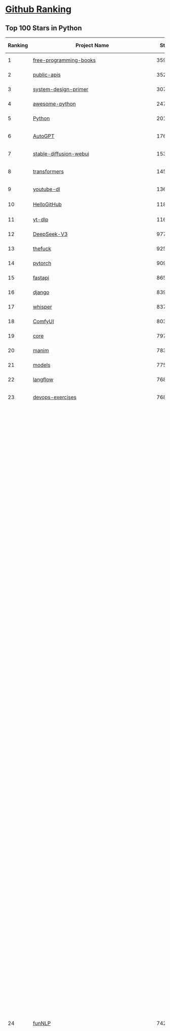 [Github Ranking](../README.md)
==========

## Top 100 Stars in Python

| Ranking | Project Name | Stars | Forks | Language | Open Issues | Description | Last Commit |
| ------- | ------------ | ----- | ----- | -------- | ----------- | ----------- | ----------- |
| 1 | [free-programming-books](https://github.com/EbookFoundation/free-programming-books) | 359827 | 63576 | Python | 31 | :books: Freely available programming books | 2025-06-22T12:37:56Z |
| 2 | [public-apis](https://github.com/public-apis/public-apis) | 352159 | 37018 | Python | 4 | A collective list of free APIs | 2025-05-20T15:56:34Z |
| 3 | [system-design-primer](https://github.com/donnemartin/system-design-primer) | 307188 | 50751 | Python | 243 | Learn how to design large-scale systems. Prep for the system design interview.  Includes Anki flashcards. | 2025-05-21T11:13:33Z |
| 4 | [awesome-python](https://github.com/vinta/awesome-python) | 247444 | 25847 | Python | 0 | An opinionated list of awesome Python frameworks, libraries, software and resources. | 2024-08-11T17:10:18Z |
| 5 | [Python](https://github.com/TheAlgorithms/Python) | 201603 | 46909 | Python | 70 | All Algorithms implemented in Python | 2025-06-09T17:53:59Z |
| 6 | [AutoGPT](https://github.com/Significant-Gravitas/AutoGPT) | 176329 | 45829 | Python | 140 | AutoGPT is the vision of accessible AI for everyone, to use and to build on. Our mission is to provide the tools, so that you can focus on what matters. | 2025-06-22T23:23:35Z |
| 7 | [stable-diffusion-webui](https://github.com/AUTOMATIC1111/stable-diffusion-webui) | 153775 | 28582 | Python | 2347 | Stable Diffusion web UI | 2025-05-03T06:17:03Z |
| 8 | [transformers](https://github.com/huggingface/transformers) | 145953 | 29430 | Python | 1056 | 🤗 Transformers: the model-definition framework for state-of-the-art machine learning models in text, vision, audio, and multimodal models, for both inference and training.  | 2025-06-22T20:10:26Z |
| 9 | [youtube-dl](https://github.com/ytdl-org/youtube-dl) | 136180 | 10374 | Python | 3643 | Command-line program to download videos from YouTube.com and other video sites | 2025-05-04T11:53:05Z |
| 10 | [HelloGitHub](https://github.com/521xueweihan/HelloGitHub) | 118673 | 10449 | Python | 197 | :octocat: 分享 GitHub 上有趣、入门级的开源项目。Share interesting, entry-level open source projects on GitHub. | 2025-06-09T07:42:21Z |
| 11 | [yt-dlp](https://github.com/yt-dlp/yt-dlp) | 116084 | 9169 | Python | 1563 | A feature-rich command-line audio/video downloader | 2025-06-17T07:45:20Z |
| 12 | [DeepSeek-V3](https://github.com/deepseek-ai/DeepSeek-V3) | 97788 | 15906 | Python | 47 | None | 2025-06-16T06:50:08Z |
| 13 | [thefuck](https://github.com/nvbn/thefuck) | 92502 | 3712 | Python | 283 | Magnificent app which corrects your previous console command. | 2024-07-19T14:56:13Z |
| 14 | [pytorch](https://github.com/pytorch/pytorch) | 90964 | 24495 | Python | 15088 | Tensors and Dynamic neural networks in Python with strong GPU acceleration | 2025-06-23T04:00:16Z |
| 15 | [fastapi](https://github.com/fastapi/fastapi) | 86515 | 7507 | Python | 49 | FastAPI framework, high performance, easy to learn, fast to code, ready for production | 2025-06-22T14:37:16Z |
| 16 | [django](https://github.com/django/django) | 83976 | 32672 | Python | 0 | The Web framework for perfectionists with deadlines. | 2025-06-21T12:51:34Z |
| 17 | [whisper](https://github.com/openai/whisper) | 83705 | 10179 | Python | 0 | Robust Speech Recognition via Large-Scale Weak Supervision | 2025-05-13T18:22:39Z |
| 18 | [ComfyUI](https://github.com/comfyanonymous/ComfyUI) | 80321 | 8901 | Python | 2346 | The most powerful and modular diffusion model GUI, api and backend with a graph/nodes interface. | 2025-06-22T21:59:31Z |
| 19 | [core](https://github.com/home-assistant/core) | 79753 | 34098 | Python | 2573 | :house_with_garden: Open source home automation that puts local control and privacy first. | 2025-06-23T01:53:19Z |
| 20 | [manim](https://github.com/3b1b/manim) | 78360 | 6754 | Python | 446 | Animation engine for explanatory math videos | 2025-06-14T15:50:43Z |
| 21 | [models](https://github.com/tensorflow/models) | 77588 | 45571 | Python | 1074 | Models and examples built with TensorFlow | 2025-06-17T20:43:45Z |
| 22 | [langflow](https://github.com/langflow-ai/langflow) | 76851 | 6878 | Python | 425 | Langflow is a powerful tool for building and deploying AI-powered agents and workflows. | 2025-06-23T00:28:38Z |
| 23 | [devops-exercises](https://github.com/bregman-arie/devops-exercises) | 76806 | 17245 | Python | 35 | Linux, Jenkins, AWS, SRE, Prometheus, Docker, Python, Ansible, Git, Kubernetes, Terraform, OpenStack, SQL, NoSQL, Azure, GCP, DNS, Elastic, Network, Virtualization. DevOps Interview Questions | 2025-04-24T19:36:05Z |
| 24 | [funNLP](https://github.com/fighting41love/funNLP) | 74264 | 14882 | Python | 33 | 中英文敏感词、语言检测、中外手机/电话归属地/运营商查询、名字推断性别、手机号抽取、身份证抽取、邮箱抽取、中日文人名库、中文缩写库、拆字词典、词汇情感值、停用词、反动词表、暴恐词表、繁简体转换、英文模拟中文发音、汪峰歌词生成器、职业名称词库、同义词库、反义词库、否定词库、汽车品牌词库、汽车零件词库、连续英文切割、各种中文词向量、公司名字大全、古诗词库、IT词库、财经词库、成语词库、地名词库、历史名人词库、诗词词库、医学词库、饮食词库、法律词库、汽车词库、动物词库、中文聊天语料、中文谣言数据、百度中文问答数据集、句子相似度匹配算法集合、bert资源、文本生成&摘要相关工具、cocoNLP信息抽取工具、国内电话号码正则匹配、清华大学XLORE:中英文跨语言百科知识图谱、清华大学人工智能技术系列报告、自然语言生成、NLU太难了系列、自动对联数据及机器人、用户名黑名单列表、罪名法务名词及分类模型、微信公众号语料、cs224n深度学习自然语言处理课程、中文手写汉字识别、中文自然语言处理 语料/数据集、变量命名神器、分词语料库+代码、任务型对话英文数据集、ASR 语音数据集 + 基于深度学习的中文语音识别系统、笑声检测器、Microsoft多语言数字/单位/如日期时间识别包、中华新华字典数据库及api(包括常用歇后语、成语、词语和汉字)、文档图谱自动生成、SpaCy 中文模型、Common Voice语音识别数据集新版、神经网络关系抽取、基于bert的命名实体识别、关键词(Keyphrase)抽取包pke、基于医疗领域知识图谱的问答系统、基于依存句法与语义角色标注的事件三元组抽取、依存句法分析4万句高质量标注数据、cnocr：用来做中文OCR的Python3包、中文人物关系知识图谱项目、中文nlp竞赛项目及代码汇总、中文字符数据、speech-aligner: 从“人声语音”及其“语言文本”产生音素级别时间对齐标注的工具、AmpliGraph: 知识图谱表示学习(Python)库：知识图谱概念链接预测、Scattertext 文本可视化(python)、语言/知识表示工具：BERT & ERNIE、中文对比英文自然语言处理NLP的区别综述、Synonyms中文近义词工具包、HarvestText领域自适应文本挖掘工具（新词发现-情感分析-实体链接等）、word2word：(Python)方便易用的多语言词-词对集：62种语言/3,564个多语言对、语音识别语料生成工具：从具有音频/字幕的在线视频创建自动语音识别(ASR)语料库、构建医疗实体识别的模型（包含词典和语料标注）、单文档非监督的关键词抽取、Kashgari中使用gpt-2语言模型、开源的金融投资数据提取工具、文本自动摘要库TextTeaser: 仅支持英文、人民日报语料处理工具集、一些关于自然语言的基本模型、基于14W歌曲知识库的问答尝试--功能包括歌词接龙and已知歌词找歌曲以及歌曲歌手歌词三角关系的问答、基于Siamese bilstm模型的相似句子判定模型并提供训练数据集和测试数据集、用Transformer编解码模型实现的根据Hacker News文章标题自动生成评论、用BERT进行序列标记和文本分类的模板代码、LitBank：NLP数据集——支持自然语言处理和计算人文学科任务的100部带标记英文小说语料、百度开源的基准信息抽取系统、虚假新闻数据集、Facebook: LAMA语言模型分析，提供Transformer-XL/BERT/ELMo/GPT预训练语言模型的统一访问接口、CommonsenseQA：面向常识的英文QA挑战、中文知识图谱资料、数据及工具、各大公司内部里大牛分享的技术文档 PDF 或者 PPT、自然语言生成SQL语句（英文）、中文NLP数据增强（EDA）工具、英文NLP数据增强工具 、基于医药知识图谱的智能问答系统、京东商品知识图谱、基于mongodb存储的军事领域知识图谱问答项目、基于远监督的中文关系抽取、语音情感分析、中文ULMFiT-情感分析-文本分类-语料及模型、一个拍照做题程序、世界各国大规模人名库、一个利用有趣中文语料库 qingyun 训练出来的中文聊天机器人、中文聊天机器人seqGAN、省市区镇行政区划数据带拼音标注、教育行业新闻语料库包含自动文摘功能、开放了对话机器人-知识图谱-语义理解-自然语言处理工具及数据、中文知识图谱：基于百度百科中文页面-抽取三元组信息-构建中文知识图谱、masr: 中文语音识别-提供预训练模型-高识别率、Python音频数据增广库、中文全词覆盖BERT及两份阅读理解数据、ConvLab：开源多域端到端对话系统平台、中文自然语言处理数据集、基于最新版本rasa搭建的对话系统、基于TensorFlow和BERT的管道式实体及关系抽取、一个小型的证券知识图谱/知识库、复盘所有NLP比赛的TOP方案、OpenCLaP：多领域开源中文预训练语言模型仓库、UER：基于不同语料+编码器+目标任务的中文预训练模型仓库、中文自然语言处理向量合集、基于金融-司法领域(兼有闲聊性质)的聊天机器人、g2pC：基于上下文的汉语读音自动标记模块、Zincbase 知识图谱构建工具包、诗歌质量评价/细粒度情感诗歌语料库、快速转化「中文数字」和「阿拉伯数字」、百度知道问答语料库、基于知识图谱的问答系统、jieba_fast 加速版的jieba、正则表达式教程、中文阅读理解数据集、基于BERT等最新语言模型的抽取式摘要提取、Python利用深度学习进行文本摘要的综合指南、知识图谱深度学习相关资料整理、维基大规模平行文本语料、StanfordNLP 0.2.0：纯Python版自然语言处理包、NeuralNLP-NeuralClassifier：腾讯开源深度学习文本分类工具、端到端的封闭域对话系统、中文命名实体识别：NeuroNER vs. BertNER、新闻事件线索抽取、2019年百度的三元组抽取比赛：“科学空间队”源码、基于依存句法的开放域文本知识三元组抽取和知识库构建、中文的GPT2训练代码、ML-NLP - 机器学习(Machine Learning)NLP面试中常考到的知识点和代码实现、nlp4han:中文自然语言处理工具集(断句/分词/词性标注/组块/句法分析/语义分析/NER/N元语法/HMM/代词消解/情感分析/拼写检查、XLM：Facebook的跨语言预训练语言模型、用基于BERT的微调和特征提取方法来进行知识图谱百度百科人物词条属性抽取、中文自然语言处理相关的开放任务-数据集-当前最佳结果、CoupletAI - 基于CNN+Bi-LSTM+Attention 的自动对对联系统、抽象知识图谱、MiningZhiDaoQACorpus - 580万百度知道问答数据挖掘项目、brat rapid annotation tool: 序列标注工具、大规模中文知识图谱数据：1.4亿实体、数据增强在机器翻译及其他nlp任务中的应用及效果、allennlp阅读理解:支持多种数据和模型、PDF表格数据提取工具 、 Graphbrain：AI开源软件库和科研工具，目的是促进自动意义提取和文本理解以及知识的探索和推断、简历自动筛选系统、基于命名实体识别的简历自动摘要、中文语言理解测评基准，包括代表性的数据集&基准模型&语料库&排行榜、树洞 OCR 文字识别 、从包含表格的扫描图片中识别表格和文字、语声迁移、Python口语自然语言处理工具集(英文)、 similarity：相似度计算工具包，java编写、海量中文预训练ALBERT模型 、Transformers 2.0 、基于大规模音频数据集Audioset的音频增强 、Poplar：网页版自然语言标注工具、图片文字去除，可用于漫画翻译 、186种语言的数字叫法库、Amazon发布基于知识的人-人开放领域对话数据集 、中文文本纠错模块代码、繁简体转换 、 Python实现的多种文本可读性评价指标、类似于人名/地名/组织机构名的命名体识别数据集 、东南大学《知识图谱》研究生课程(资料)、. 英文拼写检查库 、 wwsearch是企业微信后台自研的全文检索引擎、CHAMELEON：深度学习新闻推荐系统元架构 、 8篇论文梳理BERT相关模型进展与反思、DocSearch：免费文档搜索引擎、 LIDA：轻量交互式对话标注工具 、aili - the fastest in-memory index in the East 东半球最快并发索引 、知识图谱车音工作项目、自然语言生成资源大全 、中日韩分词库mecab的Python接口库、中文文本摘要/关键词提取、汉字字符特征提取器 (featurizer)，提取汉字的特征（发音特征、字形特征）用做深度学习的特征、中文生成任务基准测评 、中文缩写数据集、中文任务基准测评 - 代表性的数据集-基准(预训练)模型-语料库-baseline-工具包-排行榜、PySS3：面向可解释AI的SS3文本分类器机器可视化工具 、中文NLP数据集列表、COPE - 格律诗编辑程序、doccano：基于网页的开源协同多语言文本标注工具 、PreNLP：自然语言预处理库、简单的简历解析器，用来从简历中提取关键信息、用于中文闲聊的GPT2模型：GPT2-chitchat、基于检索聊天机器人多轮响应选择相关资源列表(Leaderboards、Datasets、Papers)、(Colab)抽象文本摘要实现集锦(教程 、词语拼音数据、高效模糊搜索工具、NLP数据增广资源集、微软对话机器人框架 、 GitHub Typo Corpus：大规模GitHub多语言拼写错误/语法错误数据集、TextCluster：短文本聚类预处理模块 Short text cluster、面向语音识别的中文文本规范化、BLINK：最先进的实体链接库、BertPunc：基于BERT的最先进标点修复模型、Tokenizer：快速、可定制的文本词条化库、中文语言理解测评基准，包括代表性的数据集、基准(预训练)模型、语料库、排行榜、spaCy 医学文本挖掘与信息提取 、 NLP任务示例项目代码集、 python拼写检查库、chatbot-list - 行业内关于智能客服、聊天机器人的应用和架构、算法分享和介绍、语音质量评价指标(MOSNet, BSSEval, STOI, PESQ, SRMR)、 用138GB语料训练的法文RoBERTa预训练语言模型 、BERT-NER-Pytorch：三种不同模式的BERT中文NER实验、无道词典 - 有道词典的命令行版本，支持英汉互查和在线查询、2019年NLP亮点回顾、 Chinese medical dialogue data 中文医疗对话数据集 、最好的汉字数字(中文数字)-阿拉伯数字转换工具、 基于百科知识库的中文词语多词义/义项获取与特定句子词语语义消歧、awesome-nlp-sentiment-analysis - 情感分析、情绪原因识别、评价对象和评价词抽取、LineFlow：面向所有深度学习框架的NLP数据高效加载器、中文医学NLP公开资源整理 、MedQuAD：(英文)医学问答数据集、将自然语言数字串解析转换为整数和浮点数、Transfer Learning in Natural Language Processing (NLP) 、面向语音识别的中文/英文发音辞典、Tokenizers：注重性能与多功能性的最先进分词器、CLUENER 细粒度命名实体识别 Fine Grained Named Entity Recognition、 基于BERT的中文命名实体识别、中文谣言数据库、NLP数据集/基准任务大列表、nlp相关的一些论文及代码, 包括主题模型、词向量(Word Embedding)、命名实体识别(NER)、文本分类(Text Classificatin)、文本生成(Text Generation)、文本相似性(Text Similarity)计算等，涉及到各种与nlp相关的算法，基于keras和tensorflow 、Python文本挖掘/NLP实战示例、 Blackstone：面向非结构化法律文本的spaCy pipeline和NLP模型通过同义词替换实现文本“变脸” 、中文 预训练 ELECTREA 模型: 基于对抗学习 pretrain Chinese Model 、albert-chinese-ner - 用预训练语言模型ALBERT做中文NER 、基于GPT2的特定主题文本生成/文本增广、开源预训练语言模型合集、多语言句向量包、编码、标记和实现：一种可控高效的文本生成方法、 英文脏话大列表 、attnvis：GPT2、BERT等transformer语言模型注意力交互可视化、CoVoST：Facebook发布的多语种语音-文本翻译语料库，包括11种语言(法语、德语、荷兰语、俄语、西班牙语、意大利语、土耳其语、波斯语、瑞典语、蒙古语和中文)的语音、文字转录及英文译文、Jiagu自然语言处理工具 - 以BiLSTM等模型为基础，提供知识图谱关系抽取 中文分词 词性标注 命名实体识别 情感分析 新词发现 关键词 文本摘要 文本聚类等功能、用unet实现对文档表格的自动检测，表格重建、NLP事件提取文献资源列表 、 金融领域自然语言处理研究资源大列表、CLUEDatasetSearch - 中英文NLP数据集：搜索所有中文NLP数据集，附常用英文NLP数据集 、medical_NER - 中文医学知识图谱命名实体识别 、(哈佛)讲因果推理的免费书、知识图谱相关学习资料/数据集/工具资源大列表、Forte：灵活强大的自然语言处理pipeline工具集 、Python字符串相似性算法库、PyLaia：面向手写文档分析的深度学习工具包、TextFooler：针对文本分类/推理的对抗文本生成模块、Haystack：灵活、强大的可扩展问答(QA)框架、中文关键短语抽取工具 | 2024-05-10T07:38:24Z |
| 25 | [Deep-Live-Cam](https://github.com/hacksider/Deep-Live-Cam) | 71207 | 10174 | Python | 92 | real time face swap and one-click video deepfake with only a single image | 2025-06-21T08:30:08Z |
| 26 | [screenshot-to-code](https://github.com/abi/screenshot-to-code) | 70222 | 8672 | Python | 101 | Drop in a screenshot and convert it to clean code (HTML/Tailwind/React/Vue) | 2025-06-18T21:32:27Z |
| 27 | [d2l-zh](https://github.com/d2l-ai/d2l-zh) | 70088 | 11690 | Python | 0 | 《动手学深度学习》：面向中文读者、能运行、可讨论。中英文版被70多个国家的500多所大学用于教学。 | 2024-07-30T09:32:19Z |
| 28 | [flask](https://github.com/pallets/flask) | 69807 | 16471 | Python | 4 | The Python micro framework for building web applications. | 2025-06-12T20:48:14Z |
| 29 | [gpt_academic](https://github.com/binary-husky/gpt_academic) | 68816 | 8353 | Python | 259 | 为GPT/GLM等LLM大语言模型提供实用化交互接口，特别优化论文阅读/润色/写作体验，模块化设计，支持自定义快捷按钮&函数插件，支持Python和C++等项目剖析&自译解功能，PDF/LaTex论文翻译&总结功能，支持并行问询多种LLM模型，支持chatglm3等本地模型。接入通义千问, deepseekcoder, 讯飞星火, 文心一言, llama2, rwkv, claude2, moss等。 | 2025-06-22T17:12:11Z |
| 30 | [awesome-machine-learning](https://github.com/josephmisiti/awesome-machine-learning) | 68585 | 14966 | Python | 0 | A curated list of awesome Machine Learning frameworks, libraries and software. | 2025-06-16T19:07:31Z |
| 31 | [cpython](https://github.com/python/cpython) | 67596 | 32191 | Python | 7262 | The Python programming language | 2025-06-22T20:12:57Z |
| 32 | [sherlock](https://github.com/sherlock-project/sherlock) | 66220 | 7606 | Python | 97 | Hunt down social media accounts by username across social networks | 2025-05-06T09:55:10Z |
| 33 | [PayloadsAllTheThings](https://github.com/swisskyrepo/PayloadsAllTheThings) | 66160 | 15475 | Python | 0 | A list of useful payloads and bypass for Web Application Security and Pentest/CTF | 2025-05-22T20:33:07Z |
| 34 | [ansible](https://github.com/ansible/ansible) | 65429 | 24033 | Python | 541 | Ansible is a radically simple IT automation platform that makes your applications and systems easier to deploy and maintain. Automate everything from code deployment to network configuration to cloud management, in a language that approaches plain English, using SSH, with no agents to install on remote systems. https://docs.ansible.com. | 2025-06-19T06:19:32Z |
| 35 | [gpt4free](https://github.com/xtekky/gpt4free) | 64481 | 13657 | Python | 13 | The official gpt4free repository \| various collection of powerful language models \| o4, o3 and deepseek r1, gpt-4.1, gemini 2.5 | 2025-06-21T14:54:46Z |
| 36 | [new-pac](https://github.com/Alvin9999/new-pac) | 64104 | 10065 | Python | 425 | 翻墙-科学上网、自由上网、免费科学上网、免费翻墙、fanqiang、油管youtube/视频下载、软件、VPN、一键翻墙浏览器，vps一键搭建翻墙服务器脚本/教程，免费shadowsocks/ss/ssr/v2ray/goflyway账号/节点，翻墙梯子，电脑、手机、iOS、安卓、windows、Mac、Linux、路由器翻墙、科学上网、youtube视频下载、youtube油管镜像/免翻墙网站、美区apple id共享账号、翻墙-科学上网-梯子 | 2025-06-23T04:04:10Z |
| 37 | [browser-use](https://github.com/browser-use/browser-use) | 63787 | 7254 | Python | 437 | 🌐 Make websites accessible for AI agents. Automate tasks online with ease. | 2025-06-22T23:25:03Z |
| 38 | [keras](https://github.com/keras-team/keras) | 63147 | 19583 | Python | 231 | Deep Learning for humans | 2025-06-20T19:28:48Z |
| 39 | [scikit-learn](https://github.com/scikit-learn/scikit-learn) | 62423 | 25978 | Python | 1589 | scikit-learn: machine learning in Python | 2025-06-20T14:09:14Z |
| 40 | [annotated_deep_learning_paper_implementations](https://github.com/labmlai/annotated_deep_learning_paper_implementations) | 61182 | 6172 | Python | 31 | 🧑‍🏫 60+ Implementations/tutorials of deep learning papers with side-by-side notes 📝; including transformers (original, xl, switch, feedback, vit, ...), optimizers (adam, adabelief, sophia, ...), gans(cyclegan, stylegan2, ...), 🎮 reinforcement learning (ppo, dqn), capsnet, distillation, ... 🧠 | 2024-08-24T09:18:59Z |
| 41 | [open-interpreter](https://github.com/OpenInterpreter/open-interpreter) | 59731 | 5084 | Python | 220 | A natural language interface for computers | 2025-04-23T07:18:30Z |
| 42 | [markitdown](https://github.com/microsoft/markitdown) | 59391 | 3089 | Python | 214 | Python tool for converting files and office documents to Markdown. | 2025-06-04T04:09:25Z |
| 43 | [localstack](https://github.com/localstack/localstack) | 59366 | 4175 | Python | 249 | 💻 A fully functional local AWS cloud stack. Develop and test your cloud & Serverless apps offline | 2025-06-22T21:36:22Z |
| 44 | [OpenHands](https://github.com/All-Hands-AI/OpenHands) | 58995 | 6813 | Python | 279 | 🙌 OpenHands: Code Less, Make More | 2025-06-23T04:03:01Z |
| 45 | [llama](https://github.com/meta-llama/llama) | 58407 | 9779 | Python | 436 | Inference code for Llama models | 2025-01-26T21:42:26Z |
| 46 | [ragflow](https://github.com/infiniflow/ragflow) | 57466 | 5650 | Python | 2260 | RAGFlow is an open-source RAG (Retrieval-Augmented Generation) engine based on deep document understanding. | 2025-06-23T01:51:28Z |
| 47 | [scrapy](https://github.com/scrapy/scrapy) | 57215 | 10934 | Python | 456 | Scrapy, a fast high-level web crawling & scraping framework for Python. | 2025-06-16T07:28:06Z |
| 48 | [MetaGPT](https://github.com/FoundationAgents/MetaGPT) | 56620 | 6788 | Python | 26 | 🌟 The Multi-Agent Framework: First AI Software Company, Towards Natural Language Programming | 2025-06-13T14:15:25Z |
| 49 | [private-gpt](https://github.com/zylon-ai/private-gpt) | 56082 | 7513 | Python | 250 | Interact with your documents using the power of GPT, 100% privately, no data leaks | 2024-11-13T19:30:32Z |
| 50 | [you-get](https://github.com/soimort/you-get) | 55769 | 9760 | Python | 0 | :arrow_double_down: Dumb downloader that scrapes the web | 2025-04-27T15:33:25Z |
| 51 | [face_recognition](https://github.com/ageitgey/face_recognition) | 54938 | 13615 | Python | 773 | The world's simplest facial recognition api for Python and the command line | 2024-08-21T06:22:36Z |
| 52 | [Real-Time-Voice-Cloning](https://github.com/CorentinJ/Real-Time-Voice-Cloning) | 54551 | 9010 | Python | 203 | Clone a voice in 5 seconds to generate arbitrary speech in real-time | 2025-05-30T11:41:05Z |
| 53 | [gpt-engineer](https://github.com/AntonOsika/gpt-engineer) | 54363 | 7177 | Python | 24 | CLI platform to experiment with codegen. Precursor to: https://lovable.dev | 2025-05-14T10:15:10Z |
| 54 | [yolov5](https://github.com/ultralytics/yolov5) | 54323 | 17000 | Python | 246 | YOLOv5 🚀 in PyTorch > ONNX > CoreML > TFLite | 2025-06-21T17:28:04Z |
| 55 | [faceswap](https://github.com/deepfakes/faceswap) | 54154 | 13423 | Python | 31 | Deepfakes Software For All | 2025-05-21T16:58:55Z |
| 56 | [openpilot](https://github.com/commaai/openpilot) | 54141 | 9827 | Python | 126 | openpilot is an operating system for robotics. Currently, it upgrades the driver assistance system on 300+ supported cars. | 2025-06-23T03:34:16Z |
| 57 | [requests](https://github.com/psf/requests) | 52976 | 9485 | Python | 194 | A simple, yet elegant, HTTP library. | 2025-06-16T19:10:38Z |
| 58 | [hackingtool](https://github.com/Z4nzu/hackingtool) | 52804 | 5685 | Python | 51 | ALL IN ONE Hacking Tool For Hackers | 2025-03-03T15:17:19Z |
| 59 | [LLaMA-Factory](https://github.com/hiyouga/LLaMA-Factory) | 52751 | 6464 | Python | 494 | Unified Efficient Fine-Tuning of 100+ LLMs & VLMs (ACL 2024) | 2025-06-19T19:38:45Z |
| 60 | [rich](https://github.com/Textualize/rich) | 52488 | 1848 | Python | 206 | Rich is a Python library for rich text and beautiful formatting in the terminal. | 2025-06-22T14:30:42Z |
| 61 | [PaddleOCR](https://github.com/PaddlePaddle/PaddleOCR) | 50787 | 8357 | Python | 137 | Awesome multilingual OCR and Document Parsing toolkits based on PaddlePaddle (practical ultra lightweight OCR system, support 80+ languages recognition, provide data annotation and synthesis tools, support training and deployment among server, mobile, embedded and IoT devices) | 2025-06-21T14:16:31Z |
| 62 | [vllm](https://github.com/vllm-project/vllm) | 50460 | 8251 | Python | 1904 | A high-throughput and memory-efficient inference and serving engine for LLMs | 2025-06-23T03:40:28Z |
| 63 | [grok-1](https://github.com/xai-org/grok-1) | 50290 | 8353 | Python | 0 | Grok open release | 2024-08-30T04:17:25Z |
| 64 | [GPT-SoVITS](https://github.com/RVC-Boss/GPT-SoVITS) | 47943 | 5271 | Python | 828 | 1 min voice data can also be used to train a good TTS model! (few shot voice cloning) | 2025-06-19T07:34:11Z |
| 65 | [professional-programming](https://github.com/charlax/professional-programming) | 47710 | 3795 | Python | 0 | A collection of learning resources for curious software engineers | 2025-06-16T01:46:15Z |
| 66 | [big-list-of-naughty-strings](https://github.com/minimaxir/big-list-of-naughty-strings) | 47227 | 2153 | Python | 69 | The Big List of Naughty Strings is a list of strings which have a high probability of causing issues when used as user-input data. | 2024-04-18T03:26:59Z |
| 67 | [OpenManus](https://github.com/FoundationAgents/OpenManus) | 47071 | 8224 | Python | 430 | No fortress, purely open ground.  OpenManus is Coming. | 2025-06-16T09:16:56Z |
| 68 | [30-Days-Of-Python](https://github.com/Asabeneh/30-Days-Of-Python) | 47028 | 8982 | Python | 57 | 30 days of Python programming challenge is a step-by-step guide to learn the Python programming language in 30 days. This challenge may take more than100 days, follow your own pace.  These videos may help too: https://www.youtube.com/channel/UC7PNRuno1rzYPb1xLa4yktw | 2025-06-04T21:49:56Z |
| 69 | [autogen](https://github.com/microsoft/autogen) | 46313 | 7025 | Python | 390 | A programming framework for agentic AI 🤖 PyPi: autogen-agentchat Discord: https://aka.ms/autogen-discord Office Hour: https://aka.ms/autogen-officehour | 2025-06-22T07:47:12Z |
| 70 | [crawl4ai](https://github.com/unclecode/crawl4ai) | 46147 | 4396 | Python | 159 | 🚀🤖 Crawl4AI: Open-source LLM Friendly Web Crawler & Scraper. Don't be shy, join here: https://discord.gg/jP8KfhDhyN | 2025-06-18T17:05:57Z |
| 71 | [pandas](https://github.com/pandas-dev/pandas) | 45763 | 18609 | Python | 3651 | Flexible and powerful data analysis / manipulation library for Python, providing labeled data structures similar to R data.frame objects, statistical functions, and much more | 2025-06-22T17:34:50Z |
| 72 | [awesome-llm-apps](https://github.com/Shubhamsaboo/awesome-llm-apps) | 45504 | 5154 | Python | 3 | Collection of awesome LLM apps with AI Agents and RAG using OpenAI, Anthropic, Gemini and opensource models. | 2025-06-22T01:47:42Z |
| 73 | [Fooocus](https://github.com/lllyasviel/Fooocus) | 45457 | 7157 | Python | 207 | Focus on prompting and generating | 2025-01-24T10:55:35Z |
| 74 | [text-generation-webui](https://github.com/oobabooga/text-generation-webui) | 44039 | 5677 | Python | 2545 | LLM UI with advanced features, easy setup, and multiple backend support. | 2025-06-23T03:44:59Z |
| 75 | [odoo](https://github.com/odoo/odoo) | 43714 | 28341 | Python | 3203 | Odoo. Open Source Apps To Grow Your Business. | 2025-06-23T00:22:39Z |
| 76 | [llama_index](https://github.com/run-llama/llama_index) | 42507 | 6091 | Python | 232 | LlamaIndex is the leading framework for building LLM-powered agents over your data. | 2025-06-22T23:15:57Z |
| 77 | [ultralytics](https://github.com/ultralytics/ultralytics) | 42223 | 8233 | Python | 301 | Ultralytics YOLO11 🚀 | 2025-06-22T18:21:24Z |
| 78 | [nanoGPT](https://github.com/karpathy/nanoGPT) | 42094 | 7025 | Python | 224 | The simplest, fastest repository for training/finetuning medium-sized GPTs. | 2024-12-09T23:53:04Z |
| 79 | [OpenBB](https://github.com/OpenBB-finance/OpenBB) | 42077 | 3787 | Python | 42 | Investment Research for Everyone, Everywhere. | 2025-06-22T22:28:13Z |
| 80 | [python-patterns](https://github.com/faif/python-patterns) | 41571 | 7017 | Python | 11 | A collection of design patterns/idioms in Python | 2025-05-07T15:49:35Z |
| 81 | [stablediffusion](https://github.com/Stability-AI/stablediffusion) | 41187 | 5253 | Python | 248 | High-Resolution Image Synthesis with Latent Diffusion Models | 2024-10-10T21:28:57Z |
| 82 | [sentry](https://github.com/getsentry/sentry) | 41159 | 4371 | Python | 2109 | Developer-first error tracking and performance monitoring | 2025-06-23T03:24:56Z |
| 83 | [diagrams](https://github.com/mingrammer/diagrams) | 41071 | 2638 | Python | 309 | :art: Diagram as Code for prototyping cloud system architectures | 2025-06-18T08:02:44Z |
| 84 | [ChatGLM-6B](https://github.com/THUDM/ChatGLM-6B) | 41062 | 5215 | Python | 556 | ChatGLM-6B: An Open Bilingual Dialogue Language Model \| 开源双语对话语言模型 | 2024-06-27T04:05:25Z |
| 85 | [ailearning](https://github.com/apachecn/ailearning) | 41020 | 11569 | Python | 2 | AiLearning：数据分析+机器学习实战+线性代数+PyTorch+NLTK+TF2 | 2024-11-12T16:21:55Z |
| 86 | [ColossalAI](https://github.com/hpcaitech/ColossalAI) | 40990 | 4521 | Python | 428 | Making large AI models cheaper, faster and more accessible | 2025-06-23T03:49:13Z |
| 87 | [unsloth](https://github.com/unslothai/unsloth) | 40921 | 3258 | Python | 812 | Fine-tuning & Reinforcement Learning for LLMs. 🦥 Train Qwen3, Llama 4, DeepSeek-R1, Gemma 3, TTS 2x faster with 70% less VRAM. | 2025-06-22T12:58:07Z |
| 88 | [TTS](https://github.com/coqui-ai/TTS) | 40899 | 5287 | Python | 14 | 🐸💬 - a deep learning toolkit for Text-to-Speech, battle-tested in research and production | 2024-08-16T12:07:14Z |
| 89 | [airflow](https://github.com/apache/airflow) | 40681 | 15200 | Python | 1163 | Apache Airflow - A platform to programmatically author, schedule, and monitor workflows | 2025-06-23T02:28:54Z |
| 90 | [black](https://github.com/psf/black) | 40400 | 2592 | Python | 339 | The uncompromising Python code formatter | 2025-06-22T19:14:11Z |
| 91 | [streamlit](https://github.com/streamlit/streamlit) | 40024 | 3511 | Python | 1079 | Streamlit — A faster way to build and share data apps. | 2025-06-23T01:21:32Z |
| 92 | [freqtrade](https://github.com/freqtrade/freqtrade) | 39877 | 7931 | Python | 29 | Free, open source crypto trading bot | 2025-06-23T03:46:29Z |
| 93 | [mitmproxy](https://github.com/mitmproxy/mitmproxy) | 39568 | 4224 | Python | 333 | An interactive TLS-capable intercepting HTTP proxy for penetration testers and software developers. | 2025-06-19T10:12:33Z |
| 94 | [cheat.sh](https://github.com/chubin/cheat.sh) | 39528 | 1822 | Python | 123 | the only cheat sheet you need | 2025-02-01T13:32:00Z |
| 95 | [bert](https://github.com/google-research/bert) | 39250 | 9682 | Python | 791 | TensorFlow code and pre-trained models for BERT | 2024-07-23T23:39:41Z |
| 96 | [Deep-Learning-Papers-Reading-Roadmap](https://github.com/floodsung/Deep-Learning-Papers-Reading-Roadmap) | 39079 | 7352 | Python | 52 | Deep Learning papers reading roadmap for anyone who are eager to learn this amazing tech! | 2022-11-27T13:18:32Z |
| 97 | [DeepSpeed](https://github.com/deepspeedai/DeepSpeed) | 39057 | 4429 | Python | 1063 | DeepSpeed is a deep learning optimization library that makes distributed training and inference easy, efficient, and effective. | 2025-06-22T04:24:49Z |
| 98 | [FastChat](https://github.com/lm-sys/FastChat) | 38753 | 4722 | Python | 831 | An open platform for training, serving, and evaluating large language models. Release repo for Vicuna and Chatbot Arena. | 2025-06-02T15:22:03Z |
| 99 | [gradio](https://github.com/gradio-app/gradio) | 38691 | 2948 | Python | 401 | Build and share delightful machine learning apps, all in Python. 🌟 Star to support our work! | 2025-06-22T18:02:24Z |
| 100 | [quivr](https://github.com/QuivrHQ/quivr) | 38036 | 3646 | Python | 1 | Opiniated RAG for integrating GenAI in your apps 🧠   Focus on your product rather than the RAG. Easy integration in existing products with customisation!  Any LLM: GPT4, Groq, Llama. Any Vectorstore: PGVector, Faiss. Any Files. Anyway you want.  | 2025-06-19T13:03:05Z |

